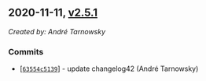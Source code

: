 ## 2020-11-11, [v2.5.1](https://github.com/lotterfriends/git-flow-buddy/releases/tag/2.5.1)

*Created by: André Tarnowsky*

### Commits
  - [[`63554c5139`](https://github.com/lotterfriends/git-flow-buddy/commit/63554c51397c1b3420b2a9a95fd41fc13b17973d)] - update changelog42 (André Tarnowsky)
